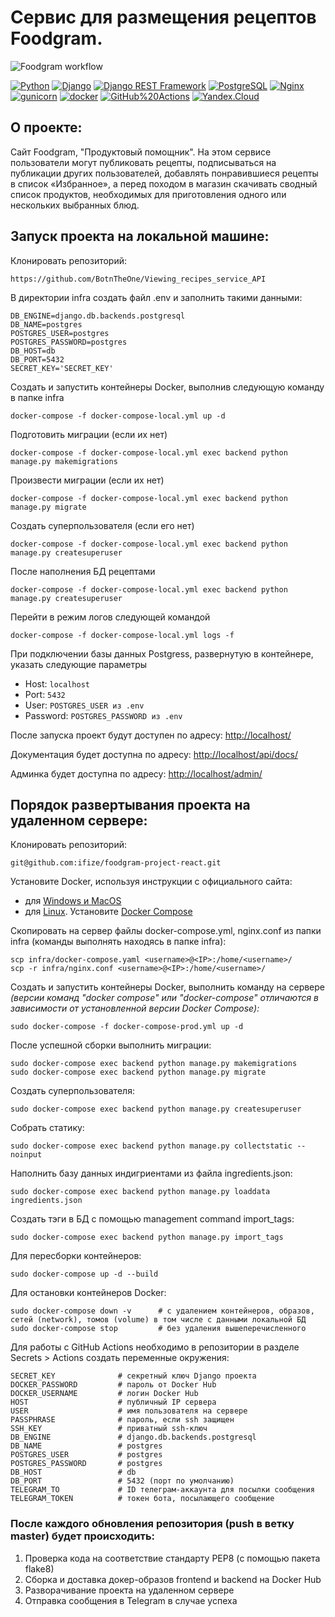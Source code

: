 # Сервис для размещения рецептов Foodgram.
![Foodgram workflow](https://github.com/ifize/foodgram-project-react/actions/workflows/main.yml/badge.svg)

[![Python](https://img.shields.io/badge/-Python-464646?style=flat-square&logo=Python)](https://www.python.org/)
[![Django](https://img.shields.io/badge/-Django-464646?style=flat-square&logo=Django)](https://www.djangoproject.com/)
[![Django REST Framework](https://img.shields.io/badge/-Django%20REST%20Framework-464646?style=flat-square&logo=Django%20REST%20Framework)](https://www.django-rest-framework.org/)
[![PostgreSQL](https://img.shields.io/badge/-PostgreSQL-464646?style=flat-square&logo=PostgreSQL)](https://www.postgresql.org/)
[![Nginx](https://img.shields.io/badge/-NGINX-464646?style=flat-square&logo=NGINX)](https://nginx.org/ru/)
[![gunicorn](https://img.shields.io/badge/-gunicorn-464646?style=flat-square&logo=gunicorn)](https://gunicorn.org/)
[![docker](https://img.shields.io/badge/-Docker-464646?style=flat-square&logo=docker)](https://www.docker.com/)
[![GitHub%20Actions](https://img.shields.io/badge/-GitHub%20Actions-464646?style=flat-square&logo=GitHub%20actions)](https://github.com/features/actions)
[![Yandex.Cloud](https://img.shields.io/badge/-Yandex.Cloud-464646?style=flat-square&logo=Yandex.Cloud)](https://cloud.yandex.ru/)

## О проекте:
Сайт Foodgram, "Продуктовый помощник". На этом сервисе пользователи могут публиковать рецепты, подписываться на публикации других пользователей, добавлять понравившиеся рецепты в список «Избранное», а перед походом в магазин скачивать сводный список продуктов, необходимых для приготовления одного или нескольких выбранных блюд.

## Запуск проекта на локальной машине:

Клонировать репозиторий:
```
https://github.com/BotnTheOne/Viewing_recipes_service_API
```

В директории infra создать файл .env и заполнить такими данными:
```
DB_ENGINE=django.db.backends.postgresql
DB_NAME=postgres
POSTGRES_USER=postgres
POSTGRES_PASSWORD=postgres
DB_HOST=db
DB_PORT=5432
SECRET_KEY='SECRET_KEY'
```
Создать и запустить контейнеры Docker, выполнив следующую команду в папке infra
```
docker-compose -f docker-compose-local.yml up -d
```
Подготовить миграции (если их нет)
```
docker-compose -f docker-compose-local.yml exec backend python manage.py makemigrations
```
Произвести миграции (если их нет)
```
docker-compose -f docker-compose-local.yml exec backend python manage.py migrate
```
Создать суперпользователя (если его нет)
```
docker-compose -f docker-compose-local.yml exec backend python manage.py createsuperuser
```
После наполнения БД рецептами
```
docker-compose -f docker-compose-local.yml exec backend python manage.py createsuperuser
```
Перейти в режим логов следующей командой
```
docker-compose -f docker-compose-local.yml logs -f
```
При подключении базы данных Postgress, развернутую в контейнере, указать следующие параметры
- Host: ```localhost```
- Port: ```5432```
- User: ```POSTGRES_USER из .env```
- Password: ```POSTGRES_PASSWORD из .env```

После запуска проект будут доступен по адресу: [http://localhost/](http://localhost/)

Документация будет доступна по адресу: [http://localhost/api/docs/](http://localhost/api/docs/)

Админка будет доступна по адресу: [http://localhost/admin/](http://localhost/admin/)

## Порядок развертывания проекта на удаленном сервере:

Клонировать репозиторий:
```
git@github.com:ifize/foodgram-project-react.git
```

Установите Docker, используя инструкции с официального сайта:
- для [Windows и MacOS](https://www.docker.com/products/docker-desktop) 
- для [Linux](https://docs.docker.com/engine/install/ubuntu/). Установите [Docker Compose](https://docs.docker.com/compose/install/)

Скопировать на сервер файлы docker-compose.yml, nginx.conf из папки infra (команды выполнять находясь в папке infra):

```
scp infra/docker-compose.yaml <username>@<IP>:/home/<username>/
scp -r infra/nginx.conf <username>@<IP>:/home/<username>/
```

Создать и запустить контейнеры Docker, выполнить команду на сервере
*(версии команд "docker compose" или "docker-compose" отличаются в зависимости от установленной версии Docker Compose):*
```
sudo docker-compose -f docker-compose-prod.yml up -d
```

После успешной сборки выполнить миграции:
```
sudo docker-compose exec backend python manage.py makemigrations
sudo docker-compose exec backend python manage.py migrate
```

Создать суперпользователя:
```
sudo docker-compose exec backend python manage.py createsuperuser
```

Собрать статику:
```
sudo docker-compose exec backend python manage.py collectstatic --noinput
```

Наполнить базу данных индигриентами из файла ingredients.json:
```
sudo docker-compose exec backend python manage.py loaddata ingredients.json
```

Создать тэги в БД с помощью management command import_tags:
```
sudo docker-compose exec backend python manage.py import_tags
```


Для пересборки контейнеров:
```
sudo docker-compose up -d --build
```

Для остановки контейнеров Docker:
```
sudo docker-compose down -v      # с удалением контейнеров, образов, сетей (network), томов (volume) в том числе с данными локальной БД
sudo docker-compose stop         # без удаления вышеперечисленного
```

Для работы с GitHub Actions необходимо в репозитории в разделе Secrets > Actions создать переменные окружения:
```
SECRET_KEY              # секретный ключ Django проекта
DOCKER_PASSWORD         # пароль от Docker Hub
DOCKER_USERNAME         # логин Docker Hub
HOST                    # публичный IP сервера
USER                    # имя пользователя на сервере
PASSPHRASE              # пароль, если ssh защищен
SSH_KEY                 # приватный ssh-ключ
DB_ENGINE               # django.db.backends.postgresql
DB_NAME                 # postgres
POSTGRES_USER           # postgres
POSTGRES_PASSWORD       # postgres
DB_HOST                 # db
DB_PORT                 # 5432 (порт по умолчанию)
TELEGRAM_TO             # ID телеграм-аккаунта для посылки сообщения
TELEGRAM_TOKEN          # токен бота, посылающего сообщение
```

### После каждого обновления репозитория (push в ветку master) будет происходить:

1. Проверка кода на соответствие стандарту PEP8 (с помощью пакета flake8)
2. Сборка и доставка докер-образов frontend и backend на Docker Hub
3. Разворачивание проекта на удаленном сервере
4. Отправка сообщения в Telegram в случае успеха
